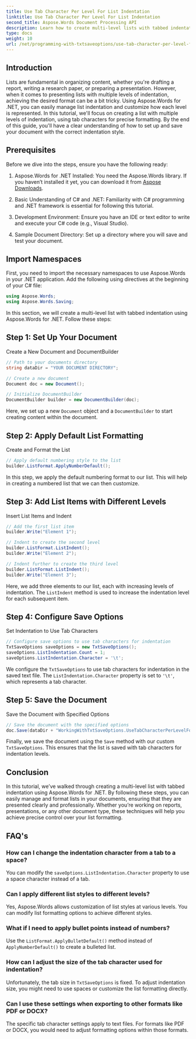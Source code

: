 ```yaml
---
title: Use Tab Character Per Level For List Indentation
linktitle: Use Tab Character Per Level For List Indentation
second_title: Aspose.Words Document Processing API
description: Learn how to create multi-level lists with tabbed indentation using Aspose.Words for .NET. Follow this guide for precise list formatting in your documents.
type: docs
weight: 10
url: /net/programming-with-txtsaveoptions/use-tab-character-per-level-for-list-indentation/
---
```

## Introduction

Lists are fundamental in organizing content, whether you're drafting a report, writing a research paper, or preparing a presentation. However, when it comes to presenting lists with multiple levels of indentation, achieving the desired format can be a bit tricky. Using Aspose.Words for .NET, you can easily manage list indentation and customize how each level is represented. In this tutorial, we'll focus on creating a list with multiple levels of indentation, using tab characters for precise formatting. By the end of this guide, you'll have a clear understanding of how to set up and save your document with the correct indentation style.

## Prerequisites

Before we dive into the steps, ensure you have the following ready:

1. Aspose.Words for .NET Installed: You need the Aspose.Words library. If you haven’t installed it yet, you can download it from [Aspose Downloads](https://releases.aspose.com/words/net/).

2. Basic Understanding of C# and .NET: Familiarity with C# programming and .NET framework is essential for following this tutorial.

3. Development Environment: Ensure you have an IDE or text editor to write and execute your C# code (e.g., Visual Studio).

4. Sample Document Directory: Set up a directory where you will save and test your document. 

## Import Namespaces

First, you need to import the necessary namespaces to use Aspose.Words in your .NET application. Add the following using directives at the beginning of your C# file:

```csharp
using Aspose.Words;
using Aspose.Words.Saving;
```

In this section, we will create a multi-level list with tabbed indentation using Aspose.Words for .NET. Follow these steps:

## Step 1: Set Up Your Document

Create a New Document and DocumentBuilder

```csharp
// Path to your documents directory
string dataDir = "YOUR DOCUMENT DIRECTORY";

// Create a new document
Document doc = new Document();

// Initialize DocumentBuilder
DocumentBuilder builder = new DocumentBuilder(doc);
```

Here, we set up a new `Document` object and a `DocumentBuilder` to start creating content within the document.

## Step 2: Apply Default List Formatting

Create and Format the List

```csharp
// Apply default numbering style to the list
builder.ListFormat.ApplyNumberDefault();
```

In this step, we apply the default numbering format to our list. This will help in creating a numbered list that we can then customize.

## Step 3: Add List Items with Different Levels

Insert List Items and Indent

```csharp
// Add the first list item
builder.Write("Element 1");

// Indent to create the second level
builder.ListFormat.ListIndent();
builder.Write("Element 2");

// Indent further to create the third level
builder.ListFormat.ListIndent();
builder.Write("Element 3");
```

Here, we add three elements to our list, each with increasing levels of indentation. The `ListIndent` method is used to increase the indentation level for each subsequent item.

## Step 4: Configure Save Options

Set Indentation to Use Tab Characters

```csharp
// Configure save options to use tab characters for indentation
TxtSaveOptions saveOptions = new TxtSaveOptions();
saveOptions.ListIndentation.Count = 1;
saveOptions.ListIndentation.Character = '\t';
```

We configure the `TxtSaveOptions` to use tab characters for indentation in the saved text file. The `ListIndentation.Character` property is set to `'\t'`, which represents a tab character.

## Step 5: Save the Document

Save the Document with Specified Options

```csharp
// Save the document with the specified options
doc.Save(dataDir + "WorkingWithTxtSaveOptions.UseTabCharacterPerLevelForListIndentation.txt", saveOptions);
```

Finally, we save the document using the `Save` method with our custom `TxtSaveOptions`. This ensures that the list is saved with tab characters for indentation levels.

## Conclusion

In this tutorial, we’ve walked through creating a multi-level list with tabbed indentation using Aspose.Words for .NET. By following these steps, you can easily manage and format lists in your documents, ensuring that they are presented clearly and professionally. Whether you’re working on reports, presentations, or any other document type, these techniques will help you achieve precise control over your list formatting.

## FAQ's

### How can I change the indentation character from a tab to a space?
You can modify the `saveOptions.ListIndentation.Character` property to use a space character instead of a tab.

### Can I apply different list styles to different levels?
Yes, Aspose.Words allows customization of list styles at various levels. You can modify list formatting options to achieve different styles.

### What if I need to apply bullet points instead of numbers?
Use the `ListFormat.ApplyBulletDefault()` method instead of `ApplyNumberDefault()` to create a bulleted list.

### How can I adjust the size of the tab character used for indentation?
Unfortunately, the tab size in `TxtSaveOptions` is fixed. To adjust indentation size, you might need to use spaces or customize the list formatting directly.

### Can I use these settings when exporting to other formats like PDF or DOCX?
The specific tab character settings apply to text files. For formats like PDF or DOCX, you would need to adjust formatting options within those formats.
